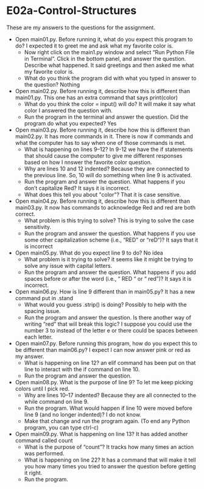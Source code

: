 
# E02a-Control-Structures

These are my answers to the questions for the assignment.

- Open main01.py. Before running it, what do you expect this program to do?
I expected it to greet me and ask what my favorite color is.
  - Now right click on the main1.py window and select “Run Python File in Terminal”. Click in the bottom panel, and answer the question. Describe what happened. It said greetings and then asked me what my favorite color is.
  - What do you think the program did with what you typed in answer to the question? Nothing 
- Open main02.py. Before running it, describe how this is different than main01.py. This one has an extra command that says print(color) 
  - What do you think the color = input() will do? It will make it say what color I answered the question with.
  - Run the program in the terminal and answer the question. Did the program do what you expected? Yes
- Open main03.py. Before running it, describe how this is different than main02.py. It has more commands in it. There is now if commands and what the computer has to say when one of those commands is met.
  - What is happening on lines 9–12? In 9-12 we have the if statements that should cause the computer to give me different responses based on how I nnswer the favorite color question.
  - Why are lines 10 and 12 indented? Because they are connected to the previous line. So, 10 will do something when line 9 is activated.
  - Run the program and answer the question. What happens if you don’t capitalize Red? It says it is incorrect.
  - What does this tell you about "color"? That it is case sensitive.
- Open main04.py. Before running it, describe how this is different than main03.py. It now has commands to acknowledge Red and red are both correct.
  - What problem is this trying to solve? This is trying to solve the case sensitivity.
  - Run the program and answer the question. What happens if you use some other capitalization scheme (i.e., “RED” or “reD“)? It says that it is incorrect
- Open main05.py. What do you expect line 9 to do? No idea
  - What problem is it trying to solve? it seems like it might be trying to solve any issue with capital letters.
  - Run the program and answer the question. What happens if you add spaces before or after the word (i.e., “ RED “ or “ red”)? It says it is incorrect.
 - Open main06.py. How is line 9 different than in main05.py? It has a new command put in .stand
   - What would you guess .strip() is doing? Possibly to help with the spacing issue.
   - Run the program and answer the question. Is there another way of writing “red” that will break this logic? I suppose you could use the number 3 to instead of the letter e or there could be spaces between each letter.
 - Open main07.py. Before running this program, how do you expect this to be different than main06.py? I expect I can now answer pink or red as my answer.
   - What is happening on line 12? an elif command has been put on that line to interact with the if command on line 10.
   - Run the program and answer the question. 
 - Open main08.py. What is the purpose of line 9? To let me keep picking colors until I pick red.
   - Why are lines 10–17 indented? Because they are all connected to the while command on line 9.
   - Run the program. What would happen if line 10 were moved before line 9 (and no longer indented)? I do not know.
   - Make that change and run the program again. (To end any Python program, you can type ctrl-c)
 - Open main09.py. What is happening on line 13? It has added another command called count
   - What is the purpose of “count”? It tracks how many times an action was performed.
   - What is happening on line 22? It has a command that will make it tell you how many times you tried to answer the question before getting it right.
   - Run the program.
